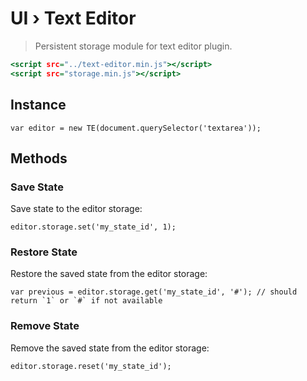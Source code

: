 UI › Text Editor
================

> Persistent storage module for text editor plugin.

~~~ .html
<script src="../text-editor.min.js"></script>
<script src="storage.min.js"></script>
~~~

Instance
--------

~~~ .javascript
var editor = new TE(document.querySelector('textarea'));
~~~

Methods
-------

### Save State

Save state to the editor storage:

~~~ .javascript
editor.storage.set('my_state_id', 1);
~~~

### Restore State

Restore the saved state from the editor storage:

~~~ .javascript
var previous = editor.storage.get('my_state_id', '#'); // should return `1` or `#` if not available
~~~

### Remove State

Remove the saved state from the editor storage:

~~~ .javascript
editor.storage.reset('my_state_id');
~~~